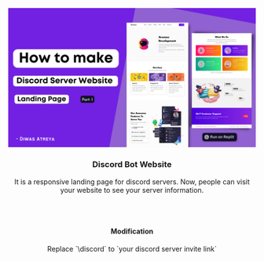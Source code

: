 <center>
  <img src="website.png">
  <br>
  <h3>Discord Bot Website</h3>
  <p>It is a responsive landing page for discord servers. Now, people can visit your website to see your server information.</p><br><br>
  
  <h4>Modification</h4>
  <p> Replace `\discord` to `your discord server invite link`
</center>
